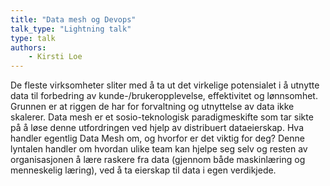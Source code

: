 ```yaml
---
title: "Data mesh og Devops"
talk_type: "Lightning talk"
type: talk
authors:
    - Kirsti Loe
---
```

De fleste virksomheter sliter med å ta ut det virkelige potensialet i å utnytte data til forbedring av kunde-/brukeropplevelse, effektivitet og lønnsomhet. Grunnen er at riggen de har for forvaltning og utnyttelse av data ikke skalerer. Data mesh er et sosio-teknologisk paradigmeskifte som tar sikte på å løse denne utfordringen ved hjelp av distribuert dataeierskap. Hva handler egentlig Data Mesh om, og hvorfor er det viktig for deg?
Denne lyntalen handler om hvordan ulike team kan hjelpe seg selv og resten av organisasjonen å lære raskere fra data (gjennom både maskinlæring og menneskelig læring), ved å ta eierskap til data i egen verdikjede.
